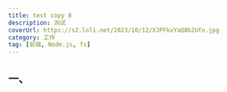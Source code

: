 ```yaml
---
title: test copy 8
description: 测试
coverUrl: https://s2.loli.net/2023/10/12/XJPFkxYaQ8b2Ufo.jpg
category: 工作
tag: [前端, Node.js, fs]
---
```


## 一、

